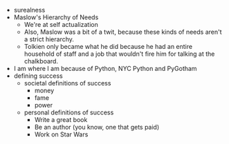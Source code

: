 * surealness
* Maslow's Hierarchy of Needs
   * We're at self actualization
   * Also, Maslow was a bit of a twit, because these kinds of needs aren't a strict hierarchy.
   * Tolkien only became what he did because he had an entire household of staff and a job that
     wouldn't fire him for talking at the chalkboard.
* I am where I am because of Python, NYC Python and PyGotham
* defining success
    * societal definitions of success
        * money
        * fame
        * power
    * personal definitions of success
        * Write a great book
        * Be an author (you know, one that gets paid)
        * Work on Star Wars
